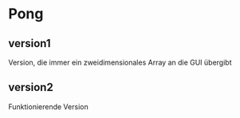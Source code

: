 # Pong
## version1
Version, die immer ein zweidimensionales Array an die GUI übergibt
## version2
Funktionierende Version
